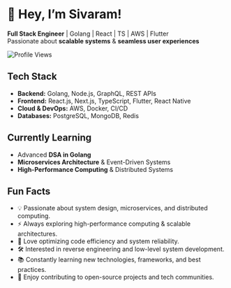 # 👋 Hey, I’m Sivaram!

**Full Stack Engineer** | Golang | React | TS | AWS | Flutter  
Passionate about **scalable systems** & **seamless user experiences**  

![Profile Views](https://komarev.com/ghpvc/?username=your-github-username&color=blue)

## Tech Stack

* **Backend:** Golang, Node.js, GraphQL, REST APIs
* **Frontend:** React.js, Next.js, TypeScript, Flutter, React Native
* **Cloud & DevOps:** AWS, Docker, CI/CD
* **Databases:** PostgreSQL, MongoDB, Redis

## Currently Learning

* Advanced **DSA in Golang**
* **Microservices Architecture** & Event-Driven Systems
* **High-Performance Computing** & Distributed Systems

## Fun Facts

* 💡 Passionate about system design, microservices, and distributed computing.
* ⚡ Always exploring high-performance computing & scalable architectures.
* 🚀 Love optimizing code efficiency and system reliability.
* 🛠 Interested in reverse engineering and low-level system development.
* 📚 Constantly learning new technologies, frameworks, and best practices.
* 🎯 Enjoy contributing to open-source projects and tech communities.
